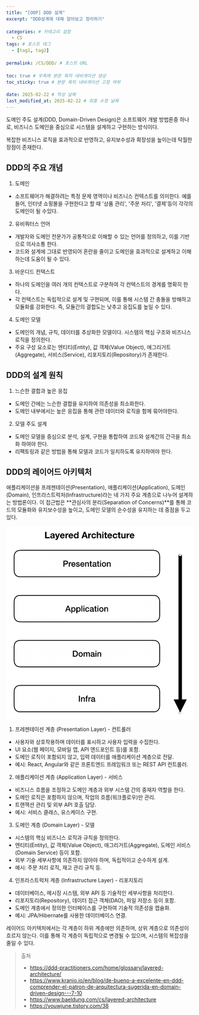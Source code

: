 ```yaml
---
title: "[OOP] DDD 설계"
excerpt: "DDD설계에 대해 알아보고 정리하기"

categories: # 카테고리 설정
  - CS
tags: # 포스트 태그
  - [tag1, tag2]

permalink: /CS/DDD/ # 포스트 URL

toc: true # 우측에 본문 목차 네비게이션 생성
toc_sticky: true # 본문 목차 네비게이션 고정 여부

date: 2025-02-22 # 작성 날짜
last_modified_at: 2025-02-22 # 최종 수정 날짜
---
```


도메인 주도 설계(DDD, Domain-Driven Design)은 소프트웨어 개발 방법론중 하나로, 비즈니스 도메인을 중심으로 시스템을 설계하고 구현하는 방식이다.

복잡한 비즈니스 로직을 효과적으로 반영하고, 유지보수성과 확장성을 높이는데 탁월한 장점이 존재한다.

## DDD의 주요 개념

1. 도메인
- 소프트웨어가 해결하려는 특정 문제 영역이나 비즈니스 컨텍스트를 의미한다. 예를 들어, 인터넷 쇼핑몰을 구현한다고 할 때 '상품 관리', '주문 처리', '결제'등이 각각의 도메인이 될 수있다.
2. 유비쿼터스 언어
- 개발자와 도메인 전문가가 공통적으로 이해할 수 있는 언어를 정의하고, 이를 기반으로 의사소통 한다.
- 코드와 설계에 그대로 반영되어 혼란을 줄이고 도메인을 효과적으로 설계하고 이해하는데 도움이 될 수 있다.
3. 바운디드 컨텍스트
- 하나의 도메인을 여러 개의 컨텍스트로 구분하여 각 컨텍스트의 경계를 명확히 한다.
- 각 컨텍스트는 독립적으로 설계 및 구현되며, 이를 통해 시스템 간 충돌을 방해하고 모듈화를 강화한다. 즉, 모듈간의 결합도는 낮추고 응집도를 높일 수 있다.
4. 도메인 모델
- 도메인의 개념, 규칙, 데이터를 추상화한 모델이다. 시스템의 핵심 구조와 비즈니스 로직을 정의한다.
- 주요 구성 요소로는 엔티티(Entity), 값 객체(Value Object), 애그리거트(Aggregate), 서비스(Service), 리포지토리(Repository)가 존재한다.

## DDD의 설계 원칙
1. 느슨한 결합과 높은 응집
- 도메인 간에는 느슨한 결합을 유지하여 의존성을 최소화한다.
- 도메인 내부에서는 높은 응집을 통해 관련 데이터와 로직을 함께 묶어야한다.
2. 모델 주도 설계
- 도메인 모델을 중심으로 분석, 설계, 구현을 통합하여 코드와 설계간의 간극을 최소화 하여야 한다.
- 리팩토링과 같은 방법을 통해 모델과 코드가 일치하도록 유지하여야 한다.

## DDD의 레이어드 아키텍처

애플리케이션을 프레젠테이션(Presentation), 애플리케이션(Application), 도메인(Domain), 인프라스트럭처(Infrastructure)라는 네 가지 주요 계층으로 나누어 설계하는 방법론이다. 이 접근법은 **관심사의 분리(Separation of Concerns)**를 통해 코드의 모듈화와 유지보수성을 높이고, 도메인 모델의 순수성을 유지하는 데 중점을 두고 있다.

![ddd](/assets/images/posts_img/DDD.png)

1. 프레젠테이션 계층 (Presentation Layer) - 컨트롤러
  - 사용자와 상호작용하며 데이터를 표시하고 사용자 입력을 수집한다.
  - UI 요소(웹 페이지, 모바일 앱, API 엔드포인트 등)를 포함.
  - 도메인 로직이 포함되지 않고, 입력 데이터를 애플리케이션 계층으로 전달.
  - 예시: React, Angular와 같은 프론트엔드 프레임워크 또는 REST API 컨트롤러.
2. 애플리케이션 계층 (Application Layer) - 서비스
  - 비즈니스 흐름을 조정하고 도메인 계층과 외부 시스템 간의 중재자 역할을 한다.
  - 도메인 로직은 포함하지 않으며, 작업의 흐름(워크플로우)만 관리.
  - 트랜잭션 관리 및 외부 API 호출 담당.
  - 예시: 서비스 클래스, 유스케이스 구현.
3. 도메인 계층 (Domain Layer) - 모델
  - 시스템의 핵심 비즈니스 로직과 규칙을 정의한다.
  - 엔티티(Entity), 값 객체(Value Object), 애그리거트(Aggregate), 도메인 서비스(Domain Service) 등이 포함.
  - 외부 기술 세부사항에 의존하지 않아야 하며, 독립적이고 순수하게 설계.
  - 예시: 주문 처리 로직, 재고 관리 규칙 등.
4. 인프라스트럭처 계층 (Infrastructure Layer) - 리포지토리
  - 데이터베이스, 메시징 시스템, 외부 API 등 기술적인 세부사항을 처리한다.
  - 리포지토리(Repository), 데이터 접근 객체(DAO), 파일 저장소 등이 포함.
  - 도메인 계층에서 정의한 인터페이스를 구현하여 기술적 의존성을 캡슐화.  
  - 예시: JPA/Hibernate를 사용한 데이터베이스 연결.

레이어드 아키텍처에서는 각 계층이 하위 계층에만 의존하며, 상위 계층으로 의존성이 흐르지 않는다. 이를 통해 각 계층이 독립적으로 변경될 수 있으며, 시스템의 복잡성을 줄일 수 있다.


> 출처
> - https://ddd-practitioners.com/home/glossary/layered-architecture/
> - https://www.kranio.io/en/blog/de-bueno-a-excelente-en-ddd-comprender-el-patron-de-arquitectura-sugerida-en-domain-driven-design---7-10
> - https://www.baeldung.com/cs/layered-architecture
> - https://youwjune.tistory.com/38
